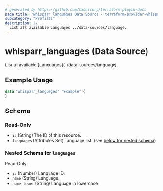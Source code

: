 ```yaml
---
# generated by https://github.com/hashicorp/terraform-plugin-docs
page_title: "whisparr_languages Data Source - terraform-provider-whisparr"
subcategory: "Profiles"
description: |-
  List all available Languages ../data-sources/language.
---
```


# whisparr_languages (Data Source)

<!-- subcategory:Profiles -->List all available [Languages](../data-sources/language).

## Example Usage

```terraform
data "whisparr_languages" "example" {
}
```

<!-- schema generated by tfplugindocs -->
## Schema

### Read-Only

- `id` (String) The ID of this resource.
- `languages` (Attributes Set) Language list. (see [below for nested schema](#nestedatt--languages))

<a id="nestedatt--languages"></a>
### Nested Schema for `languages`

Read-Only:

- `id` (Number) Language ID.
- `name` (String) Language.
- `name_lower` (String) Language in lowercase.


